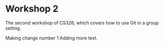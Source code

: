 # Workshop 2

The second workshop of CS326, which covers how to use Git in a group setting.

Making change number 1
Adding more text.
